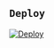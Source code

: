 ## `Deploy`
[![Deploy](https://www.herokucdn.com/deploy/button.svg)](https://heroku.com/deploy?template=https://github.com/VliuDark/V3/)
